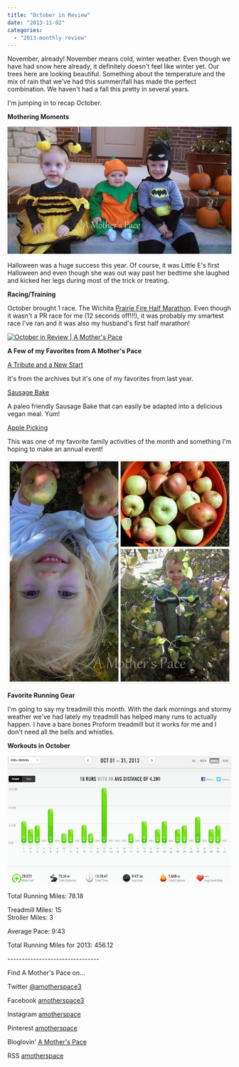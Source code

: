 ```yaml
---
title: "October in Review"
date: "2013-11-02"
categories: 
  - "2013-monthly-review"
---
```


  
November, already! November means cold, winter weather. Even though we have had snow here already, it definitely doesn't feel like winter yet. Our trees here are looking beautiful. Something about the temperature and the mix of rain that we've had this summer/fall has made the perfect combination. We haven't had a fall this pretty in several years.  
  
I'm jumping in to recap October.  
  
**Mothering Moments**  
  
[![October in Review | A Mother's Pace](images/IMAG3079.jpg "October in Review | A Mother's Pace")](http://amotherspace.net/wp-content/uploads/2013/11/IMAG30791.jpg)  
  
Halloween was a huge success this year. Of course, it was Little E's first Halloween and even though she was out way past her bedtime she laughed and kicked her legs during most of the trick or treating.  
  
**Racing/Training**  

October brought 1 race. The Wichita [Prairie Fire Half Marathon](http://amotherspace.blogspot.com/2013/10/prairie-fire-half-marathon-race-recap.html). Even though it wasn't a PR race for me (12 seconds off!!!), it was probably my smartest race I've ran and it was also my husband's first half marathon!

  

[![October in Review | A Mother's Pace](images/My+husband+finished+his+1st+half+and+did+an+amazing+job.+I%2527m+so+proud+of+him%2521++%2523pfm13+%2523halfmarathon.jpg "October in Review | A Mother's Pace")](http://amotherspace.net/wp-content/uploads/2013/11/My+husband+finished+his+1st+half+and+did+an+amazing+job.+I%2527m+so+proud+of+him%2521++%2523pfm13+%2523halfmarathon1.jpg)

  
**A Few of my Favorites from A Mother's Pace**  
  
[A Tribute and a New Start](http://amotherspace.blogspot.com/2012/09/a-tribute-and-new-start.html)  
  
It's from the archives but it's one of my favorites from last year.  
  
[Sausage Bake](http://amotherspace.blogspot.com/2013/10/sausage-bake.html#.UnK48PlQEYk)

  

A paleo friendly Sausage Bake that can easily be adapted into a delicious vegan meal. Yum!  
  
[Apple Picking](http://amotherspace.blogspot.com/2013/10/apple-picking.html#.UnPHA_lQEYk)  
  
This was one of my favorite family activities of the month and something I'm hoping to make an annual event!

  

[![October in Review | A Mother's Pace](images/Orchard3.jpg "October in Review | A Mother's Pace")](http://amotherspace.net/wp-content/uploads/2013/11/Orchard31.jpg)

  
**Favorite Running Gear**  
  
I'm going to say my treadmill this month. With the dark mornings and stormy weather we've had lately my treadmill has helped many runs to actually happen. I have a bare bones Proform treadmill but it works for me and I don't need all the bells and whistles.  
  
**Workouts in October**  
  
[![October in Review | A Mother's Pace](images/nikeoctober.PNG "October in Review | A Mother's Pace")](http://2.bp.blogspot.com/-4bUOYxmXr-A/UnPH_iZBb9I/AAAAAAAAR50/CWDEzI0gWOY/s1600/nikeoctober.PNG)  
  
Total Running Miles: 78.18  

Treadmill Miles: 15  
Stroller Miles: 3  

Average Pace: 9:43  
  
Total Running Miles for 2013: 456.12  
  
  

\--------------------------------

  
Find A Mother's Pace on...  
  
  
Twitter [@amotherspace3](https://twitter.com/amotherspace3)  
  
  
Facebook [amotherspace3](http://facebook.com/amotherspace3)  
  
  
Instagram [amotherspace](http://instagram.com/amotherspace)  
  
  
Pinterest [amotherspace](http://pinterest.com/amotherspace/)  
  
  
Bloglovin' [A Mother's Pace](http://www.bloglovin.com/en/blog/6680087)  
  
  
RSS [amotherspace](http://feeds.feedburner.com/amotherspace)

